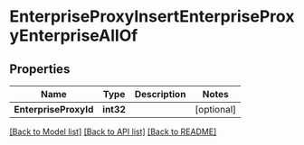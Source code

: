 # EnterpriseProxyInsertEnterpriseProxyEnterpriseAllOf

## Properties

Name | Type | Description | Notes
------------ | ------------- | ------------- | -------------
**EnterpriseProxyId** | **int32** |  | [optional] 

[[Back to Model list]](../README.md#documentation-for-models) [[Back to API list]](../README.md#documentation-for-api-endpoints) [[Back to README]](../README.md)


